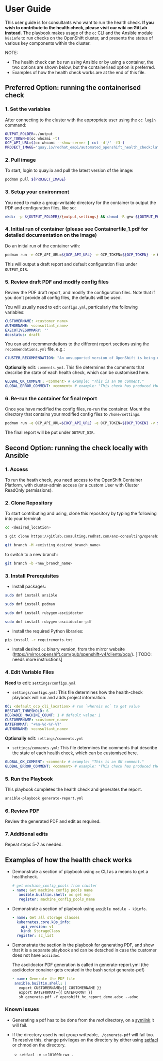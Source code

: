 # User Guide

This user guide is for consultants who want to run the health check. 
**If you wish to contribute to the health check, please visit our wiki on GitLab instead.**
The playbook makes usage of the `oc` CLI and the Ansible module `k8sinfo` to run checks on the OpenShift cluster, and presents the status of various key components within the cluster.

NOTE:

- The health check can be run using Ansible or by using a container, the two options are shown below, but the containerised option is preferred.
- Examples of how the health check works are at the end of this file.

## Preferred Option: running the containerised check

### 1. Set the variables

After connecting to the cluster with the appropriate user using the `oc login` command:

```bash
OUTPUT_FOLDER=./output
OCP_TOKEN=$(oc whoami -t)
OCP_API_URL=$(oc whoami --show-server | cut -d'/' -f3-)
PROJECT_IMAGE='quay.io/redhat_emp1/automated_openshift_health_check:latest'
```

### 2. Pull image

To start, login to quay.io and pull the latest version of the image:

```bash
podman pull ${PROJECT_IMAGE}
```

### 3. Setup your environment

You need to make a group-writable directory for the container to output the PDF and configuration files, like so:

```bash
mkdir -p ${OUTPUT_FOLDER}/{output,settings} && chmod -R g+w ${OUTPUT_FOLDER}
```

### 4. Initial run of container (please see Containerfile_1.pdf for detailed documentation on the image)

Do an initial run of the container with:

```bash
podman run -e OCP_API_URL=${OCP_API_URL} -e OCP_TOKEN=${OCP_TOKEN} -e OUTPUT_VARS="true" -v ${OUTPUT_FOLDER}/output:/home/output:Z -v ${OUTPUT_FOLDER}/settings:/home/settings:Z ${PROJECT_IMAGE}
```

This will output a draft report and default configuration files under `OUTPUT_DIR`.

### 5. Review draft PDF and modify config files

Review the PDF draft report, and modify the configuration files. Note that if you don't provide all config files, the defaults will be used.

You will usually need to edit `configs.yml`, particularly the following variables:

````yaml
CUSTOMERNAME: <customer_name>
AUTHORNAME: <consultant_name>
EXECUTIVESUMMARY: ''
docstatus: draft
````

You can add recommendations to the different report sections using the `recommendations.yml` file, e.g.:

````yaml
ClUSTER_RECOMMENDATION: "An unsupported version of OpenShift is being used..."
````

**Optionally** edit: `comments.yml`. This file determines the comments that describe the state of each health check, which can be customised here.

````yaml
GLOBAL_OK_COMMENT: <comment> # example: "This is an OK comment."
GLOBAL_ERROR_COMMENT: <comment> # example: "This check has produced the following errors."
````

### 6. Re-run the container for final report

Once you have modified the config files, re-run the container. Mount the directory that contains your modified config files to `/home/settings`.

```bash
podman run -e OCP_API_URL=${OCP_API_URL} -e OCP_TOKEN=${OCP_TOKEN} -v ${OUTPUT_FOLDER}/output:/home/output:Z -v ${OUTPUT_FOLDER}/settings:/home/settings:Z ${PROJECT_IMAGE}
```

The final report will be put under `OUTPUT_DIR`.

## Second Option: running the check locally with Ansible

### 1. Access

To run the heath check, you need access to the OpenShift Container Platform, with cluster-admin access (or a custom User with Cluster ReadOnly permissions).

### 2. Clone Repository

To start contributing and using, clone this repository by typing the following into your terminal:

```bash
cd <desired_location>

$ git clone https://gitlab.consulting.redhat.com/anz-consulting/openshift/automated_openshift_health_check.git

git branch -M <existing_desired_branch_name>
```

to switch to a new branch:

```bash
git branch -b <new_branch_name>
```

### 3. Install Prerequisites

- Install packages:

```bash
sudo dnf install ansible

sudo dnf install podman

sudo dnf install rubygem-asciidoctor

sudo dnf install rubygem-asciidoctor-pdf
````

- Install the required Python libraries:

```bash
pip install -r requirements.txt
```

- Install desired `oc` binary version, from the mirror website (<https://mirror.openshift.com/pub/openshift-v4/clients/ocp/>). [ TODO: needs more instructions]

### 4. Edit Variable Files

**Need** to edit: `settings/configs.yml`

- `settings/configs.yml`: This file determines how the health-check playbook will run and adds project information.

```yaml
OC: <default_ocp_cli_location> # run `whereis oc` to get value
RESTART_THRESHOLD: 6
DEGRADED_MACHINE_COUNT: 1 # default value: 1
CUSTOMERNAME: <customer_name>
DATEFORMAT: "+%m-%d-%Y-%T"
AUTHORNAME: <consultant_name>
```

**Optionally** edit: `settings/comments.yml`

- `settings/comments.yml`: This file determines the comments that describe the state of each health check, which can be customised here.

```yaml
GLOBAL_OK_COMMENT: <comment> # example: "This is an OK comment."
GLOBAL_ERROR_COMMENT: <comment> # example: "This check has produced the following errors."
```

### 5. Run the Playbook

This playbook completes the health check and generates the report.

```bash
ansible-playbook generate-report.yml
```

### 6. Review PDF

Review the generated PDF and edit as required.

### 7. Additional edits

Repeat steps 5-7 as needed.

## Examples of how the health check works

- Demonstrate a section of playbook using `oc` CLI as a means to get a healthcheck.

    ```yaml
    # get machine_config_pools from cluster
    - name: Get machine config pools name
       ansible.builtin.shell: oc get mcp
       register: machine_config_pools_name
    ```

- Demonstrate a section of playbook using `ansible module - k8info`.

    ```yaml
    - name: Get all storage classes
      kubernetes.core.k8s_info:
        api_version: v1
        kind: StorageClass
      register: sc_list
    ```

- Demonstrate the section in the playbook for generating PDF, and show that it is a separate playbook and can be detached in case the customer does not have `acsiidoc`.

  The asciidoctor PDF generation is called in generate-report.yml (the asciidoctor conainer gets created in the bash script generate-pdf)

     ```yaml
    - name: Generate the PDF file
      ansible.builtin.shell: |
        export CUSTOMERNAME={{ CUSTOMERNAME }}
        export DATEFORMAT={{ DATEFORMAT }}
        sh generate-pdf -f openshift_hc_report_demo.adoc --adoc
    ```

### Known issues

- Generating a pdf has to be done from the *real* directory, on a [symlink](https://gitlab.consulting.redhat.com/customer-success/consulting-engagement-reports/cer-template/-/issues/132) it will fail.

- If the directory used is not group writeable, `./generate-pdf` will fail too. To resolve this, change privileges on the directory by either using [setfacl](https://gitlab.consulting.redhat.com/customer-success/consulting-engagement-reports/-/issues/129#note_105410) or chmod on the directory.
  - `setfacl -m u:101000:rwx .`